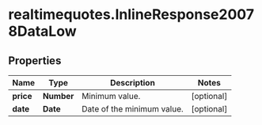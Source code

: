 # realtimequotes.InlineResponse20078DataLow

## Properties

Name | Type | Description | Notes
------------ | ------------- | ------------- | -------------
**price** | **Number** | Minimum value. | [optional] 
**date** | **Date** | Date of the minimum value. | [optional] 


